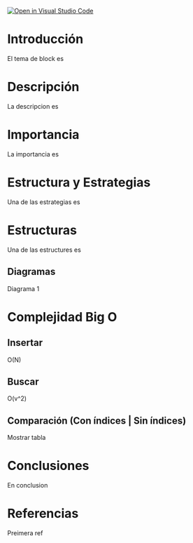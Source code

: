 [![Open in Visual Studio Code](https://classroom.github.com/assets/open-in-vscode-c66648af7eb3fe8bc4f294546bfd86ef473780cde1dea487d3c4ff354943c9ae.svg)](https://classroom.github.com/online_ide?assignment_repo_id=8855166&assignment_repo_type=AssignmentRepo)


# Introducción  
El tema de block es   


# Descripción  
La descripcion es  

# Importancia  
La importancia es  

# Estructura y Estrategias  
Una de las estrategias es  

# Estructuras  
Una de las estructures es  

## Diagramas  
Diagrama 1  

# Complejidad Big O  

## Insertar  
O(N)  

## Buscar  
O(v^2)  

## Comparación (Con índices | Sin índices)  
Mostrar tabla  

# Conclusiones  
En conclusion  

# Referencias  
Preimera ref  


